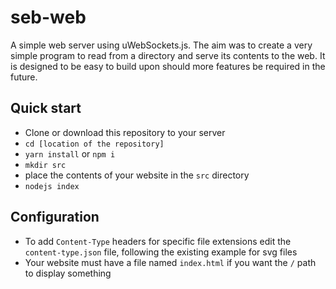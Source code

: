 # seb-web
A simple web server using uWebSockets.js.
The aim was to create a very simple program to read from a directory and serve its contents to the web. It is designed to be easy to build upon should more features be required in the future.

## Quick start
- Clone or download this repository to your server
- `cd [location of the repository]`
- `yarn install` or `npm i`
- `mkdir src`
- place the contents of your website in the `src` directory
- `nodejs index`

## Configuration
- To add `Content-Type` headers for specific file extensions edit the `content-type.json` file, following the existing example for svg files
- Your website must have a file named `index.html` if you want the `/` path to display something
